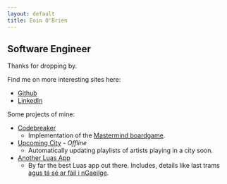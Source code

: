```yaml
---
layout: default
title: Eoin O'Brien
---
```


## Software Engineer

Thanks for dropping by.

Find me on more interesting sites here:
* [Github](https://github.com/eoinobrien)
* [LinkedIn](https://www.linkedin.com/in/obrieneoin)

Some projects of mine:
* [Codebreaker](codebreaker.eoin.co/)
  * Implementation of the [Mastermind boardgame](https://en.wikipedia.org/wiki/Mastermind_(board_game)).
* [Upcoming City](https://www.upcoming.city/) - *Offline*
  * Automatically updating playlists of artists playing in a city soon.
* [Another Luas App](https://anotherluasapp.com/)
  * By far the best Luas app out there. Includes, details like last trams [agus tá sé ar fáil i nGaeilge](https://anotherluasapp.com/ga "and it's available in Irish").
